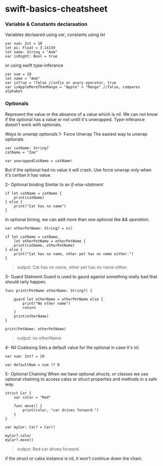 # swift-basics-cheatsheet

### Variable & Constants declaraation 

Variables declaared using *var*, constants using *let*

```
var num: Int = 10
let pi: Float = 3.14159
let name: String = "Aem"
var isRight: Bool = true
```
or using swift type-inferance
```
var num = 10
let name = "Aem"
var isTrue = !false //infix or unary operator, true
var isAppleMoreThanMango = "Apple" > "Mango" //false, compares alphabet
```

### Optionals
Represent the value or the absance of a value which is *nil*.
We can not know if the optional has a value or not untill it's unwrapped.
Type-inferance doesn't work with optionals.

*Ways to unwrap optionals*
1- Force Unwrap
The easiest way to unwrap optionals.
```
var catName: String?
catName = "Zoe"

var unwrappedCatName = catName!
```
But if the optional had no value it will crash. Use force unwrap only when it's certian it has value.

2- Optional binding
Similar to an *if-else-statment*
```
if let catName = catName {
    print(catName)
} else {
    print("Cat has no name")
}
```
In optional bining, we can add more than one optional like *&& operation*.
```
var otherPetName: String? = nil

if let catName = catName,
    let otherPetName = otherPetName {
    print(catName, otherPetName)
} else {
    print("Cat has no name, other pet has no name either.")
}
```
> output: Cat has no name, other pet has no name either.

3- Guard Statment
Guard is used to gaurd aganist something really bad that should rarly happen. 

```
func print(PetName otherName: String?) {
    
    guard let otherName = otherPetName else {
        print("No other name")
        return
    }
    print(otherName)
}

print(PetName: otherPetName)
```
> output: no otherName

4- Nil Coalesing
Sets a default value for the optional in case it's nil.

```
var num: Int? = 10

var defaultNum = num ?? 0
```

5- Optional Chaining 
When we have optional *structs, or classes* we use optional chaining to access calss or struct properties and methods in a safe way.
```
struct Car {
    var color = "Red"
    
    func move() {
        print(color, "car drives forward.")
    }
}

var myCar: Car? = Car()

myCar?.color
myCar?.move()
```
> output: Red car drives forward.

if the struct or calss instance is nil, it won't continue down the chain.

